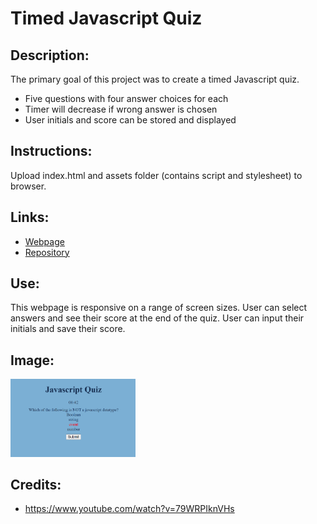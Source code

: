 # Timed Javascript Quiz

## Description:

The primary goal of this project was to create a timed Javascript quiz.

- Five questions with four answer choices for each
- Timer will decrease if wrong answer is chosen
- User initials and score can be stored and displayed

## Instructions:

Upload index.html and assets folder (contains script and stylesheet) to browser.

## Links:

- [Webpage](https://lornaburns.github.io/javascript-quiz-timed/)
- [Repository](https://github.com/lornaburns/javascript-quiz-timed)

## Use:

This webpage is responsive on a range of screen sizes. User can select answers and see their score at the end of the quiz. User can input their initials and save their score.

## Image:

<img src="https://github.com/lornaburns/javascript-quiz-timed/blob/main/assets/screenshot.png?raw=true" alt="javascript quiz" width="200"/>

## Credits:

- https://www.youtube.com/watch?v=79WRPIknVHs

